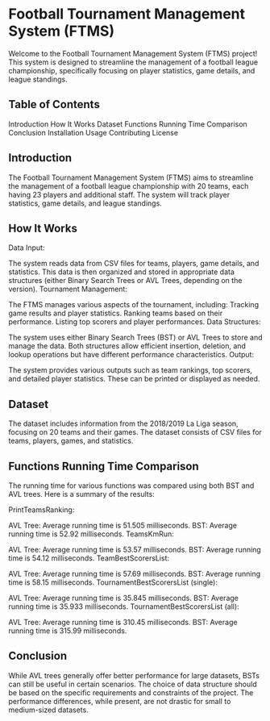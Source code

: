 # Football Tournament Management System (FTMS)
Welcome to the Football Tournament Management System (FTMS) project! This system is designed to streamline the management of a football league championship, specifically focusing on player statistics, game details, and league standings.

## Table of Contents
Introduction
How It Works
Dataset
Functions Running Time Comparison
Conclusion
Installation
Usage
Contributing
License
## Introduction
The Football Tournament Management System (FTMS) aims to streamline the management of a football league championship with 20 teams, each having 23 players and additional staff. The system will track player statistics, game details, and league standings.

## How It Works
Data Input:

The system reads data from CSV files for teams, players, game details, and statistics. This data is then organized and stored in appropriate data structures (either Binary Search Trees or AVL Trees, depending on the version).
Tournament Management:

The FTMS manages various aspects of the tournament, including:
Tracking game results and player statistics.
Ranking teams based on their performance.
Listing top scorers and player performances.
Data Structures:

The system uses either Binary Search Trees (BST) or AVL Trees to store and manage the data. Both structures allow efficient insertion, deletion, and lookup operations but have different performance characteristics.
Output:

The system provides various outputs such as team rankings, top scorers, and detailed player statistics. These can be printed or displayed as needed.
## Dataset
The dataset includes information from the 2018/2019 La Liga season, focusing on 20 teams and their games. The dataset consists of CSV files for teams, players, games, and statistics.

## Functions Running Time Comparison
The running time for various functions was compared using both BST and AVL trees. Here is a summary of the results:

PrintTeamsRanking:

AVL Tree: Average running time is 51.505 milliseconds.
BST: Average running time is 52.92 milliseconds.
TeamsKmRun:

AVL Tree: Average running time is 53.57 milliseconds.
BST: Average running time is 54.12 milliseconds.
TeamBestScorersList:

AVL Tree: Average running time is 57.69 milliseconds.
BST: Average running time is 58.15 milliseconds.
TournamentBestScorersList (single):

AVL Tree: Average running time is 35.845 milliseconds.
BST: Average running time is 35.933 milliseconds.
TournamentBestScorersList (all):

AVL Tree: Average running time is 310.45 milliseconds.
BST: Average running time is 315.99 milliseconds.
## Conclusion
While AVL trees generally offer better performance for large datasets, BSTs can still be useful in certain scenarios. The choice of data structure should be based on the specific requirements and constraints of the project. The performance differences, while present, are not drastic for small to medium-sized datasets.
